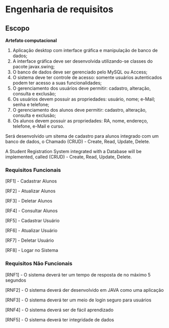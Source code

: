 # Engenharia de requisitos

## Escopo

**Artefato computacional**

1. Aplicação desktop com interface gráfica e manipulação de banco de dados;
2. A interface gráfica deve ser desenvolvida utilizando-se classes do pacote
javax.swing;
3. O banco de dados deve ser gerenciado pelo MySQL ou Access;
4. O sistema deve ter controle de acesso: somente usuários autenticados podem ter
acesso a suas funcionalidades;
5. O gerenciamento dos usuários deve permitir: cadastro, alteração, consulta e
exclusão;
6. Os usuários devem possuir as propriedades: usuário, nome; e-Mail; senha e
telefone;
7. O gerenciamento dos alunos deve permitir: cadastro, alteração, consulta e
exclusão;
8. Os alunos devem possuir as propriedades: RA, nome, endereço, telefone, e-Mail e
curso.

Será desenvolvido um sitema de cadastro para alunos integrado com um banco de dados, o Chamado (CRUD) - Create, Read, Update, Delete.

A Student Registration System integrated with a Database will be implemented, called (CRUD) - Create, Read, Update, Delete.

### Requisitos Funcionais

[RF1] - Cadastrar Alunos 

[RF2] - Atualizar Alunos

[RF3] - Deletar Alunos

[RF4] - Consultar Alunos

[RF5] - Cadastrar Usuário

[RF6] - Atualizar Usuário 

[RF7] - Deletar Usuário

[RF8] - Logar no Sistema

### Requisitos Não Funcionais

[RNF1] - O sistema deverá ter um tempo de resposta de no máximo 5 segundos

[RNF2] - O sistema deverá der desenvolvido em JAVA como uma aplicação

[RNF3] - O sistema deverá ter um meio de login seguro para usuários

[RNF4] - O sistema deverá ser de fácil aprendizado

[RNF5] - O sistema deverá ter integridade de dados
